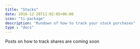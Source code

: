 ```yaml
---
title: "Stocks"
date: 2018-12-28T11:02:05+06:00
icon: "ti-package"
description: "Rundown of how to track your stock purchases"
type : "docs"
---
```


Posts on how to track shares are coming soon
